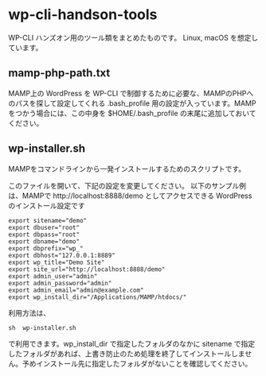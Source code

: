 # wp-cli-handson-tools
WP-CLI ハンズオン用のツール類をまとめたものです。
Linux, macOS を想定しています。

## mamp-php-path.txt
MAMP上の WordPress を WP-CLI で制御するために必要な、MAMPのPHPへのパスを探して設定してくれる .bash_profile 用の設定が入っています。MAMPをつかう場合には、この中身を $HOME/.bash_profile の末尾に追加しておいてください。

## wp-installer.sh
MAMPをコマンドラインから一発インストールするためのスクリプトです。

このファイルを開いて、下記の設定を変更してください。
以下のサンプル例は、MAMPで http://localhost:8888/demo としてアクセスできる WordPress のインストール設定です

```
export sitename="demo"
export dbuser="root"
export dbpass="root"
export dbname="demo"
export dbprefix="wp_"
export dbhost="127.0.0.1:8889"
export wp_title="Demo Site"
export site_url="http://localhost:8888/demo"
export admin_user="admin"
export admin_password="admin"
export admin_email="admin@example.com"
export wp_install_dir="/Applications/MAMP/htdocs/"
```

利用方法は、
```
sh  wp-installer.sh
```
で利用できます。wp_install_dir で指定したフォルダのなかに sitename で指定したフォルダがあれば、上書き防止のため処理を終了してインストールしません。予めインストール先に指定したフォルダがないことを確認してください。
